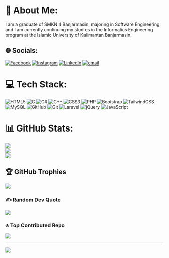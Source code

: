 # 💫 About Me:
I am a graduate of SMKN 4 Banjarmasin, majoring in Software Engineering, and I am currently continuing my studies in the Informatics Engineering program at the Islamic University of Kalimantan Banjarmasin.


## 🌐 Socials:
[![Facebook](https://img.shields.io/badge/Facebook-%231877F2.svg?logo=Facebook&logoColor=white)](https://facebook.com/yudha.rifki.9) [![Instagram](https://img.shields.io/badge/Instagram-%23E4405F.svg?logo=Instagram&logoColor=white)](https://instagram.com/yudharifqii) [![LinkedIn](https://img.shields.io/badge/LinkedIn-%230077B5.svg?logo=linkedin&logoColor=white)](https://linkedin.com/in/yudha-rifqi-ananta-958001264) [![email](https://img.shields.io/badge/Email-D14836?logo=gmail&logoColor=white)](mailto:yudharifqiananta@gmail.com) 

# 💻 Tech Stack:
![HTML5](https://img.shields.io/badge/html5-%23E34F26.svg?style=for-the-badge&logo=html5&logoColor=white) ![C](https://img.shields.io/badge/c-%2300599C.svg?style=for-the-badge&logo=c&logoColor=white) ![C#](https://img.shields.io/badge/c%23-%23239120.svg?style=for-the-badge&logo=csharp&logoColor=white) ![C++](https://img.shields.io/badge/c++-%2300599C.svg?style=for-the-badge&logo=c%2B%2B&logoColor=white) ![CSS3](https://img.shields.io/badge/css3-%231572B6.svg?style=for-the-badge&logo=css3&logoColor=white) ![PHP](https://img.shields.io/badge/php-%23777BB4.svg?style=for-the-badge&logo=php&logoColor=white) ![Bootstrap](https://img.shields.io/badge/bootstrap-%238511FA.svg?style=for-the-badge&logo=bootstrap&logoColor=white) ![TailwindCSS](https://img.shields.io/badge/tailwindcss-%2338B2AC.svg?style=for-the-badge&logo=tailwind-css&logoColor=white) ![MySQL](https://img.shields.io/badge/mysql-4479A1.svg?style=for-the-badge&logo=mysql&logoColor=white) ![GitHub](https://img.shields.io/badge/github-%23121011.svg?style=for-the-badge&logo=github&logoColor=white) ![Git](https://img.shields.io/badge/git-%23F05033.svg?style=for-the-badge&logo=git&logoColor=white) ![Laravel](https://img.shields.io/badge/laravel-%23FF2D20.svg?style=for-the-badge&logo=laravel&logoColor=white) ![jQuery](https://img.shields.io/badge/jquery-%230769AD.svg?style=for-the-badge&logo=jquery&logoColor=white) ![JavaScript](https://img.shields.io/badge/javascript-%23323330.svg?style=for-the-badge&logo=javascript&logoColor=%23F7DF1E)
# 📊 GitHub Stats:
![](https://github-readme-stats.vercel.app/api?username=yudharifqii&theme=dark&hide_border=false&include_all_commits=true&count_private=false)<br/>
![](https://github-readme-streak-stats.herokuapp.com/?user=yudharifqii&theme=dark&hide_border=false)<br/>
![](https://github-readme-stats.vercel.app/api/top-langs/?username=yudharifqii&theme=dark&hide_border=false&include_all_commits=true&count_private=false&layout=compact)

## 🏆 GitHub Trophies
![](https://github-profile-trophy.vercel.app/?username=yudharifqii&theme=radical&no-frame=false&no-bg=true&margin-w=4)

### ✍️ Random Dev Quote
![](https://quotes-github-readme.vercel.app/api?type=horizontal&theme=radical)

### 🔝 Top Contributed Repo
![](https://github-contributor-stats.vercel.app/api?username=yudharifqii&limit=5&theme=dark&combine_all_yearly_contributions=true)

---
[![](https://visitcount.itsvg.in/api?id=yudharifqii&icon=0&color=0)](https://visitcount.itsvg.in)

<!-- Proudly created with GPRM ( https://gprm.itsvg.in ) -->
